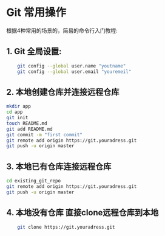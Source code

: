 Git 常用操作
===============
根据4种常用的场景的，简易的命令行入门教程:
## 1. Git 全局设置:
```bash
    git config --global user.name "youtname"
    git config --global user.email "youremeil"
```
## 2. 本地创建仓库并连接远程仓库
```bash
mkdir app
cd app
git init
touch README.md
git add README.md
git commit -m "first commit"
git remote add origin https://git.youradress.git
git push -u origin master
```

## 3. 本地已有仓库连接远程仓库
```bash
cd existing_git_repo
git remote add origin https://git.youradress.git
git push -u origin master
```

## 4. 本地没有仓库 直接clone远程仓库到本地
```bash
    git clone https://git.youradress.git
```